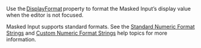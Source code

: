 Use the [DisplayFormat](https://docs.devexpress.com/Blazor/DevExpress.Blazor.DxMaskedInput-1.DisplayFormat) property to format the Masked Input’s display value when the editor is not focused.

Masked Input supports standard formats. See the [Standard Numeric Format Strings](https://docs.microsoft.com/en-us/dotnet/standard/base-types/standard-numeric-format-strings) and [Custom Numeric Format Strings](https://docs.microsoft.com/en-us/dotnet/standard/base-types/custom-numeric-format-strings) help topics for more information.
